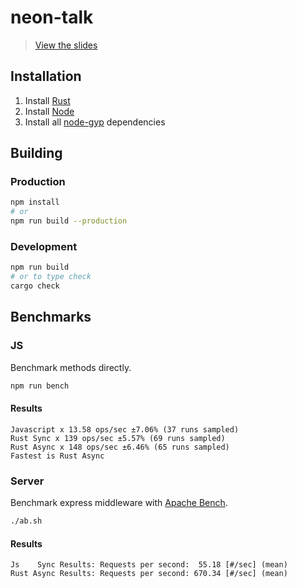 # neon-talk

> [View the slides][slides]

## Installation

1. Install [Rust][rust]
1. Install [Node][node]
1. Install all [node-gyp][node-gyp] dependencies

## Building

### Production

```sh
npm install
# or
npm run build --production
```

### Development

```sh
npm run build
# or to type check
cargo check
```

## Benchmarks

### JS

Benchmark methods directly.

```sh
npm run bench
```

#### Results

```
Javascript x 13.58 ops/sec ±7.06% (37 runs sampled)
Rust Sync x 139 ops/sec ±5.57% (69 runs sampled)
Rust Async x 148 ops/sec ±6.46% (65 runs sampled)
Fastest is Rust Async
```

### Server

Benchmark express middleware with [Apache Bench][ab].

```sh
./ab.sh
```

#### Results

```
Js    Sync Results: Requests per second:  55.18 [#/sec] (mean)
Rust Async Results: Requests per second: 670.34 [#/sec] (mean)
```

[slides]: https://kjvalencik.github.io/neon-talk/
[rust]: https://www.rust-lang.org
[node]: https://nodejs.org
[node-gyp]: https://github.com/nodejs/node-gyp
[ab]: https://httpd.apache.org/docs/2.4/programs/ab.html
